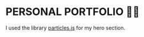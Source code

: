# PERSONAL PORTFOLIO 👩‍💻

I used the library <a href="https://github.com/VincentGarreau/particles.js/">particles.js</a> for my hero section.
